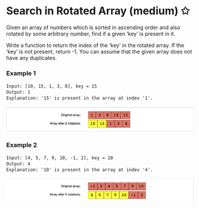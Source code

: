 # Search in Rotated Array (medium) ✩

Given an array of numbers which is sorted in ascending order and 
also rotated by some arbitrary number, find if a given ‘key’ is present in it.

Write a function to return the index of the ‘key’ in the rotated array. 
If the ‘key’ is not present, return -1. You can assume that the given array does not have any duplicates.

### Example 1
```
Input: [10, 15, 1, 3, 8], key = 15
Output: 1
Explanation: '15' is present in the array at index '1'.
```

![Search in Rotated Array Example 1](./../../../assets/search_rotated_array_1.png)

### Example 2
```
Input: [4, 5, 7, 9, 10, -1, 2], key = 10
Output: 4
Explanation: '10' is present in the array at index '4'.
```

![Search in Rotated Array Example 1](./../../../assets/search_rotated_array_2.png)
